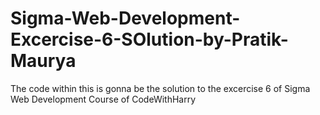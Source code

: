# Sigma-Web-Development-Excercise-6-SOlution-by-Pratik-Maurya
The code within this is gonna be the solution to the excercise 6 of Sigma Web Development Course of CodeWithHarry
